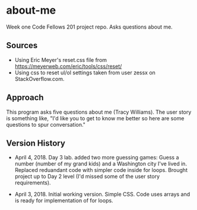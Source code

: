 # about-me
Week one Code Fellows 201 project repo. Asks questions about me.

## Sources

- Using Eric Meyer's reset.css file from https://meyerweb.com/eric/tools/css/reset/
- Using css to reset ul/ol settings taken from user zessx on StackOverflow.com.

## Approach

This program asks five questions about me (Tracy Williams). The user story is something like, "I'd like you to get to know me better so here are some questions to spur conversation."  

## Version History

- April 4, 2018. Day 3 lab. added two more guessing games: Guess a number (number of my grand kids) and a Washington city I've lived in. Replaced reduandant code with simpler code inside for loops. Brought project up to Day 2 level (I'd missed some of the user story requirements).

- April 3, 2018. Initial working version. Simple CSS. Code uses arrays and is ready for implementation of for loops.
